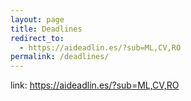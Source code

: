 ```yaml
---
layout: page
title: Deadlines
redirect_to:
  - https://aideadlin.es/?sub=ML,CV,RO
permalink: /deadlines/
---
```


link: https://aideadlin.es/?sub=ML,CV,RO
